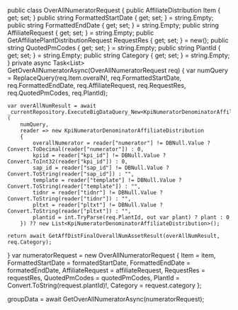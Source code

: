 public class OverAllNumeratorRequest
{
    public AffiliateDistribution Item { get; set; }
    public string FormattedStartDate { get; set; } = string.Empty;
    public string FormattedEndDate { get; set; } = string.Empty;
    public string AffiliateRequest { get; set; } = string.Empty;
    public GetAffiliatePlantDistributionRequest RequestRes { get; set; } = new();
    public string QuotedPmCodes { get; set; } = string.Empty;
    public string PlantId { get; set; } = string.Empty;
    public string Category { get; set; } = string.Empty;
}
private async Task<List<AssetGroupedData>> GetOverAllNumeratorAsync(OverAllNumeratorRequest req)
{
    var numQuery = ReplaceQuery(req.Item.overalN!, req.FormattedStartDate, req.FormattedEndDate,
                                req.AffiliateRequest, req.RequestRes, req.QuotedPmCodes, req.PlantId);

    var overAllNumResult = await _currentRepository.ExecuteBigDataQuery_New<KpiNumeratorDenominatorAffiliateDistribution>(
        numQuery,
        reader => new KpiNumeratorDenominatorAffiliateDistribution
        {
            overallNumerator = reader["numerator"] != DBNull.Value ? Convert.ToDecimal(reader["numerator"]) : 0,
            kpiid = reader["kpi_id"] != DBNull.Value ? Convert.ToInt32(reader["kpi_id"]) : 0,
            sap_id = reader["sap_id"] != DBNull.Value ? Convert.ToString(reader["sap_id"]) : "",
            template = reader["template"] != DBNull.Value ? Convert.ToString(reader["template"]) : "",
            tidnr = reader["tidnr"] != DBNull.Value ? Convert.ToString(reader["tidnr"]) : "",
            pltxt = reader["pltxt"] != DBNull.Value ? Convert.ToString(reader["pltxt"]) : "",
            plantid = int.TryParse(req.PlantId, out var plant) ? plant : 0
        }) ?? new List<KpiNumeratorDenominatorAffiliateDistribution>();

    return await GetAffDistFinalOverallNumAssetResult(overAllNumResult, req.Category);
}
var numeratorRequest = new OverAllNumeratorRequest
{
    Item = item,
    FormattedStartDate = formatedStartDate,
    FormattedEndDate = formatedEndDate,
    AffiliateRequest = affiliateRequest,
    RequestRes = requestRes,
    QuotedPmCodes = quotedPmCodes,
    PlantId = Convert.ToString(request.plantId)!,
    Category = request.category
};

groupData = await GetOverAllNumeratorAsync(numeratorRequest);
